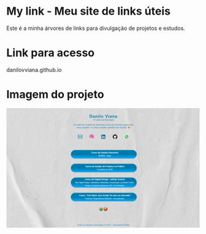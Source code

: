 # My link - Meu site de links úteis
Este é a minha árvores de links para divulgação de projetos e estudos.

# Link para acesso

danilovviana.github.io

# Imagem do projeto

![printscreen do projeto](img/img_pronto.png)

